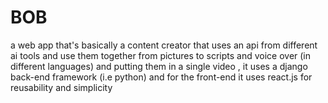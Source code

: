 # BOB
a web app that's basically a content creator that uses an api from different ai tools and use them together from pictures to scripts and voice over (in different languages) and putting them in a single video , 
it uses a django back-end framework (i.e python) and for the front-end it uses react.js for reusability and simplicity
